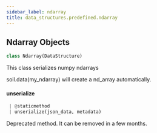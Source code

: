 ```yaml
---
sidebar_label: ndarray
title: data_structures.predefined.ndarray
---
```


## Ndarray Objects

```python
class Ndarray(DataStructure)
```

This class serializes numpy ndarrays

soil.data(my_ndarray) will create a nd_array automatically.

#### unserialize

```python
 | @staticmethod
 | unserialize(json_data, metadata)
```

Deprecated method. It can be removed in a few months.

